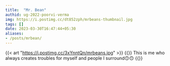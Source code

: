 ```yaml
---
title:  "Mr. Bean"
authid: ug-2022-poorvi-verma
img: https://i.postimg.cc/dt852zph/mrbeans-thumbnail.jpg
tags: []
date: 2023-03-30T16:47:44+05:30
aliases:
- /posts/mrbean/
---
```


{{< art "https://i.postimg.cc/3xYnntQn/mrbeans.jpg" >}}
 {{<quote>}}
 This is me who always creates troubles for myself and people I surround🙃🙃
 {{</quote>}}